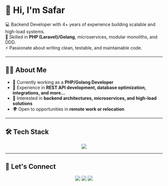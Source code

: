 # 👋 Hi, I'm Safar

💻 Backend Developer with 4+ years of experience building scalable and high-load systems.  
🔧 Skilled in **PHP (Laravel)/Golang**, microservices, modular monoliths, and DDD.  
⚡ Passionate about writing clean, testable, and maintainable code.  

---

## 🧑‍💻 About Me
- 🔭 Currently working as a **PHP/Golang Developer**  
- 🚀 Experience in **REST API development, database optimization, integrations, and more...**  
- 🎯 Interested in **backend architectures, microservices, and high-load solutions**  
- 🌍 Open to opportunities in **remote work or relocation**  

---

## 🛠️ Tech Stack
<p align="center">
  <img src="https://skillicons.dev/icons?i=php,laravel,go,postgres,redis,kafka,docker,kubernetes,git,linux,tailwindcss,symfony,python,ai" />
</p>  

---

## 🤝 Let's Connect
<p align="center">
  <a href="https://t.me/safarbek200"><img src="https://img.shields.io/badge/-Telegram-blue?logo=telegram&logoColor=white&style=for-the-badge" /></a>
  <a href="mailto:safarumarov711@gmail.com"><img src="https://img.shields.io/badge/-Gmail-red?logo=gmail&logoColor=white&style=for-the-badge" /></a>
  <a href="https://github.com/umarov-safar"><img src="https://img.shields.io/badge/-GitHub-black?logo=github&logoColor=white&style=for-the-badge" /></a>
</p>
